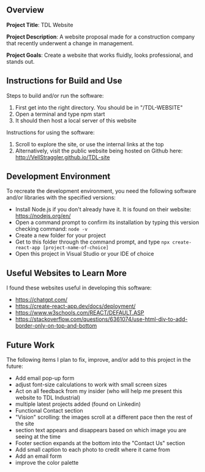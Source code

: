 ## Overview

**Project Title**: TDL Website

**Project Description**: A website proposal made for a construction company that recently underwent a change in management.

**Project Goals**: Create a website that works fluidly, looks professional, and stands out.

## Instructions for Build and Use

Steps to build and/or run the software:

1. First get into the right directory. You should be in "/TDL-WEBSITE"
2. Open a terminal and type npm start
3. It should then host a local server of this website

Instructions for using the software:

1. Scroll to explore the site, or use the internal links at the top
2. Alternatively, visit the public website being hosted on Github here: http://VellStraggler.github.io/TDL-site

## Development Environment 

To recreate the development environment, you need the following software and/or libraries with the specified versions:

* Install Node.js if you don't already have it. It is found on their website: https://nodejs.org/en/
* Open a command prompt to confirm its installation by typing this version checking command: `node -v`
* Create a new folder for your project
* Get to this folder through the command prompt, and type
`npx create-react-app [project-name-of-choice]`
* Open this project in Visual Studio or your IDE of choice

## Useful Websites to Learn More

I found these websites useful in developing this software:

* https://chatgpt.com/
* https://create-react-app.dev/docs/deployment/
* https://www.w3schools.com/REACT/DEFAULT.ASP
* https://stackoverflow.com/questions/6361074/use-html-div-to-add-border-only-on-top-and-bottom

## Future Work

The following items I plan to fix, improve, and/or add to this project in the future:

-  Add email pop-up form
-  adjust font-size calculations to work with small screen sizes
-  Act on all feedback from my insider (who will help me
  present this website to TDL Industrial)
- multiple latest projects added (found on Linkedin)
- Functional Contact section
- "Vision" scrolling: the images scroll at a different pace then the rest of the site
- section text appears and disappears based on which image you are seeing at the time
- Footer section expands at the bottom into the "Contact Us" section
- Add small caption to each photo to credit where it came from
- Add an email form
- improve the color palette